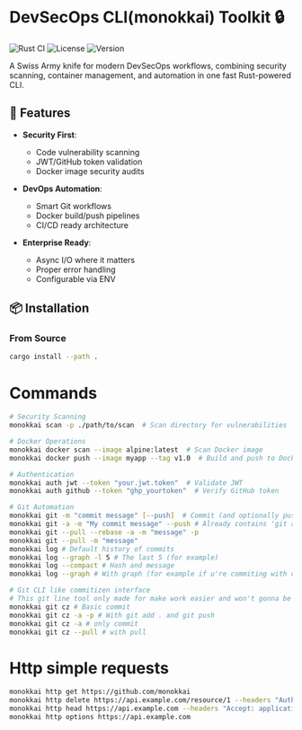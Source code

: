 # DevSecOps CLI(monokkai) Toolkit 🔒

![Rust CI](https://github.com/monokkai/devsecops-cli/actions/workflows/ci.yml/badge.svg)
![License](https://img.shields.io/badge/license-MIT-blue)
![Version](https://img.shields.io/badge/version-0.1.0-orange)

A Swiss Army knife for modern DevSecOps workflows, combining security scanning, container management, and automation in
one fast Rust-powered CLI.

## 🚀 Features

- **Security First**:
    - Code vulnerability scanning
    - JWT/GitHub token validation
    - Docker image security audits

- **DevOps Automation**:
    - Smart Git workflows
    - Docker build/push pipelines
    - CI/CD ready architecture

- **Enterprise Ready**:
    - Async I/O where it matters
    - Proper error handling
    - Configurable via ENV

## 📦 Installation

### From Source

```bash
cargo install --path .
```

# Commands

```zsh
# Security Scanning
monokkai scan -p ./path/to/scan  # Scan directory for vulnerabilities

# Docker Operations
monokkai docker scan --image alpine:latest  # Scan Docker image
monokkai docker push --image myapp --tag v1.0  # Build and push to DockerHub

# Authentication
monokkai auth jwt --token "your.jwt.token"  # Validate JWT
monokkai auth github --token "ghp_yourtoken"  # Verify GitHub token

# Git Automation
monokkai git -m "commit message" [--push]  # Commit (and optionally push)
monokkai git -a -m "My commit message" --push # Already contains 'git add .' flag
monokkai git --pull --rebase -a -m "message" -p
monokkai git --pull -m "message"
monokkai log # Default history of commits
monokkai log --graph -l 5 # The last 5 (for example)
monokkai log --compact # Hash and message
monokkai log --graph # With graph (for example if u're commiting with others)

# Git CLI like commitizen interface
# This git line tool only made for make work easier and won't gonna be sold or paid!
monokkai git cz # Basic commit
monokkai git cz -a -p # With git add . and git push
monokkai git cz -a # only commit
monokkai git cz --pull # with pull
```

# Http simple requests

```zsh 
monokkai http get https://github.com/monokkai
monokkai http delete https://api.example.com/resource/1 --headers "Authorization: Bearer token"
monokkai http head https://api.example.com --headers "Accept: application/json"
monokkai http options https://api.example.com
```

